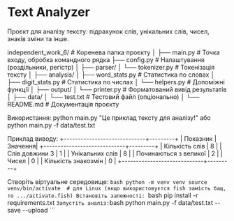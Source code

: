 # Text Analyzer

Проєкт для аналізу тексту: підрахунок слів, унікальних слів, чисел, знаків зміни та інше.


independent_work_6/         # Коренева папка проєкту
│
├── main.py                 # Точка входу, обробка командного рядка
├── config.py               # Налаштування (роздільники, регістр)
│
├── parser/
│   └── tokenizer.py        # Токенізація тексту
│
├── analysis/
│   ├── word_stats.py       # Статистика по словах
│   ├── digit_stats.py      # Статистика по числах
│   └── helpers.py          # Допоміжні функції
│
├── output/
│   └── printer.py          # Форматований вивід результатів
│
├── data/
│   └── test.txt            # Тестовий файл (опціонально)
│
└── README.md               # Документація проєкту

Використання:
python main.py "Це приклад тексту для аналізу!"
або 
python main.py -f data/test.txt

Приклад виводу:
+-----------------------------+---------+
| Показник                    | Значення|
+-----------------------------+---------+
| Кількість слів              |       8 |
| Слів довжини 3              |       1 |
| Унікальних слів             |       8 |
| Починаються з великої       |       2 |
| Чисел                       |       0 |
| Кількість знакозмін         |       0 |
+-----------------------------+---------+

Створіть віртуальне середовище:
    ```bash
    python -m venv venv
    source venv/bin/activate  # для Linux (якщо використовуєтся fish замість бащ, то .../activate.fish)
Встановіть залежності:
    ```bash
    pip install -r requirements.txt
    ```
Запустіть аналіз:
    ```bash
    python main.py -f data/test.txt --save --upload
    ```